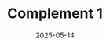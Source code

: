 ---  
layout: startup_page  
title: "Complement 1"  
id: "complement1.com"  
permalink: "/complement1complement1.com05142025/"  
website: "https://www.complement1.com/"  
funding_round: "Seed"  
funding_amount: "$16M"  
investors: "Owl Ventures, Blume Ventures"  
about: "Complement 1 is a healthtech startup focused on cancer care through personalised lifestyle medicine. They offer a tech-enabled, clinically validated lifestyle modification platform providing personalised daily guidance through one-on-one support from coaches, integrating nutrition, physical activity, and stress management into cancer care."  
markets: "Healthtech, Health Care"  
hq: "Dover, Delaware, United States"  
founded_year: "2024"  
linkedin: "https://www.linkedin.com/company/complement1"  
twitter: ""  
instagram: ""  
facebook: "https://www.facebook.com/complement1health"  
crunchbase: "https://www.crunchbase.com/organization/complement-1"  
pitchbook: "https://pitchbook.com/profiles/company/820803-79"  

date_display: "14-May-2025"  
date: "2025-05-14"

# SEO Optimization  
meta_title: "Complement 1 - Seed Funding ($16M)"  
meta_description: "Complement 1, Complement 1 is a healthtech startup focused on cancer care through personalised lifestyle medicine. They offer a tech-enabled, clinically validated l..."  
meta_keywords: "Complement 1, Healthtech, Health Care, Seed funding"  
canonical_url: "https://startup.projectstartups.com/complement1complement1.com05142025/"  
---